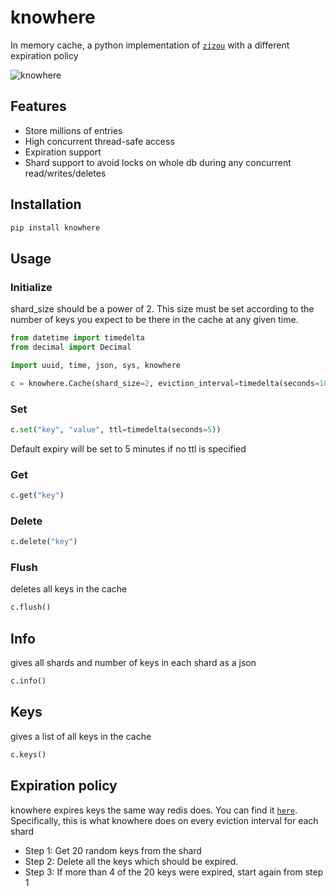 # knowhere

In memory cache, a python implementation of [`zizou`](https://github.com/arriqaaq/zizou) with a different expiration policy

![knowhere](http://66.42.57.109/knowhere.jpg)

## Features

* Store millions of entries
* High concurrent thread-safe access
* Expiration support
* Shard support to avoid locks on whole db during any concurrent read/writes/deletes

## Installation
```sh
pip install knowhere
```

## Usage

### Initialize
shard_size should be a power of 2. This size must be set according to the number of keys you expect to be there in the cache at any given time.

```python
from datetime import timedelta
from decimal import Decimal

import uuid, time, json, sys, knowhere

c = knowhere.Cache(shard_size=2, eviction_interval=timedelta(seconds=10))

```
### Set
```python
c.set("key", "value", ttl=timedelta(seconds=5))
```
Default expiry will be set to 5 minutes if no ttl is specified

### Get
```python
c.get("key")
```
### Delete
```python
c.delete("key")
```
### Flush
deletes all keys in the cache
```python
c.flush()
```

## Info
gives all shards and number of keys in each shard as a json
```python
c.info()
```

## Keys
gives a list of all keys in the cache
```python
c.keys()
```

## Expiration policy
knowhere expires keys the same way redis does. You can find it [`here`]('https://redis.io/commands/expire#how-redis-expires-keys'). Specifically, this is what knowhere does on every eviction interval for each shard
* Step 1: Get 20 random keys from the shard
* Step 2: Delete all the keys which should be expired.
* Step 3: If more than 4 of the 20 keys were expired, start again from step 1
